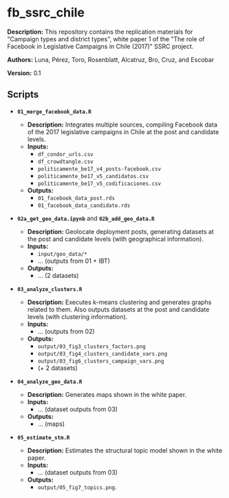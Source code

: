 # fb_ssrc_chile

**Description:** This repository contains the replication materials for "Campaign types and district types", white paper 1 of the "The role of Facebook in Legislative Campaigns in Chile (2017)" SSRC project. 

**Authors:** Luna, Pérez, Toro, Rosenblatt, Alcatruz, Bro, Cruz, and Escobar

**Version:** 0.1


## Scripts


- **`01_merge_facebook_data.R`**
  + **Description:** Integrates multiple sources, compiling Facebook data of the 2017 legislative campaigns in Chile at the post and candidate levels.
  + **Inputs:** 
    + `df_condor_urls.csv`
    + `df_crowdtangle.csv`
    + `politicamente_be17_v4_posts-facebook.csv`
    + `politicamente_be17_v5_candidatos.csv`
    + `politicamente_be17_v5_codificaciones.csv`
  + **Outputs:** 
    + `01_facebook_data_post.rds`
    + `01_facebook_data_candidate.rds`

- **`02a_get_geo_data.ipynb`** and **`02b_add_geo_data.R`**
  + **Description:** Geolocate deployment posts, generating datasets at the post and candidate levels (with geographical information).
  + **Inputs:** 
    + `input/geo_data/*`
    + ... (outputs from 01 + IBT)
  + **Outputs:** 
    + ... (2 datasets)
  
- **`03_analyze_clusters.R`**
  + **Description:** Executes k-means clustering and generates graphs related to them. Also outputs datasets at the post and candidate levels (with clustering information).
  + **Inputs:** 
    + ... (outputs from 02)
  + **Outputs:**
    + `output/03_fig3_clusters_factors.png` 
    + `output/03_fig4_clusters_candidate_vars.png` 
    + `output/03_fig6_clusters_campaign_vars.png`
    + (+ 2 datasets)
- **`04_analyze_geo_data.R`**
  + **Description:** Generates maps shown in the white paper.
  + **Inputs:** 
    + ... (dataset outputs from 03)
  + **Outputs:** 
    + ... (maps)
- **`05_estimate_stm.R`**
  + **Description:** Estimates the structural topic model shown in the white paper.
  + **Inputs:** 
    + ... (dataset outputs from 03)
  + **Outputs:** 
    + `output/05_fig7_topics.png`.
